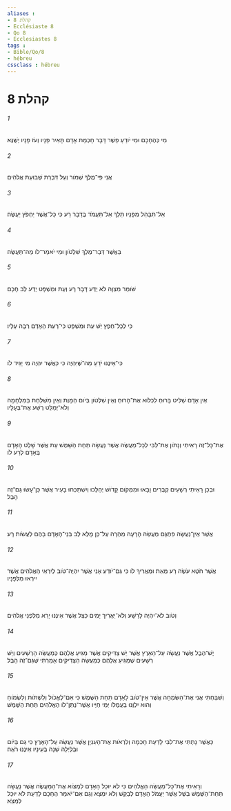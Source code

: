 ```yaml
---
aliases : 
- קהלת 8
- Ecclésiaste 8
- Qo 8
- Ecclesiastes 8
tags : 
- Bible/Qo/8
- hébreu
cssclass : hébreu
---
```


# קהלת 8

###### 1
מִי כְּהֶחָכָם וּמִי יֹודֵעַ פֵּשֶׁר דָּבָר חָכְמַת אָדָם תָּאִיר פָּנָיו וְעֹז פָּנָיו יְשֻׁנֶּא׃
###### 2
אֲנִי פִּי־מֶלֶךְ שְׁמֹור וְעַל דִּבְרַת שְׁבוּעַת אֱלֹהִים׃
###### 3
אַל־תִּבָּהֵל מִפָּנָיו תֵּלֵךְ אַל־תַּעֲמֹד בְּדָבָר רָע כִּי כָּל־אֲשֶׁר יַחְפֹּץ יַעֲשֶׂה׃
###### 4
בַּאֲשֶׁר דְּבַר־מֶלֶךְ שִׁלְטֹון וּמִי יֹאמַר־לֹו מַה־תַּעֲשֶׂה׃
###### 5
שֹׁומֵר מִצְוָה לֹא יֵדַע דָּבָר רָע וְעֵת וּמִשְׁפָּט יֵדַע לֵב חָכָם׃
###### 6
כִּי לְכָל־חֵפֶץ יֵשׁ עֵת וּמִשְׁפָּט כִּי־רָעַת הָאָדָם רַבָּה עָלָיו׃
###### 7
כִּי־אֵינֶנּוּ יֹדֵעַ מַה־שֶּׁיִּהְיֶה כִּי כַּאֲשֶׁר יִהְיֶה מִי יַגִּיד לֹו׃
###### 8
אֵין אָדָם שַׁלִּיט בָּרוּחַ לִכְלֹוא אֶת־הָרוּחַ וְאֵין שִׁלְטֹון בְּיֹום הַמָּוֶת וְאֵין מִשְׁלַחַת בַּמִּלְחָמָה וְלֹא־יְמַלֵּט רֶשַׁע אֶת־בְּעָלָיו׃
###### 9
אֶת־כָּל־זֶה רָאִיתִי וְנָתֹון אֶת־לִבִּי לְכָל־מַעֲשֶׂה אֲשֶׁר נַעֲשָׂה תַּחַת הַשָּׁמֶשׁ עֵת אֲשֶׁר שָׁלַט הָאָדָם בְּאָדָם לְרַע לֹו׃
###### 10
וּבְכֵן רָאִיתִי רְשָׁעִים קְבֻרִים וָבָאוּ וּמִמְּקֹום קָדֹושׁ יְהַלֵּכוּ וְיִשְׁתַּכְּחוּ בָעִיר אֲשֶׁר כֵּן־עָשׂוּ גַּם־זֶה הָבֶל׃
###### 11
אֲשֶׁר אֵין־נַעֲשָׂה פִתְגָם מַעֲשֵׂה הָרָעָה מְהֵרָה עַל־כֵּן מָלֵא לֵב בְּנֵי־הָאָדָם בָּהֶם לַעֲשֹׂות רָע׃
###### 12
אֲשֶׁר חֹטֶא עֹשֶׂה רָע מְאַת וּמַאֲרִיךְ לֹו כִּי גַּם־יֹודֵעַ אָנִי אֲשֶׁר יִהְיֶה־טֹּוב לְיִרְאֵי הָאֱלֹהִים אֲשֶׁר יִירְאוּ מִלְּפָנָיו׃
###### 13
וְטֹוב לֹא־יִהְיֶה לָרָשָׁע וְלֹא־יַאֲרִיךְ יָמִים כַּצֵּל אֲשֶׁר אֵינֶנּוּ יָרֵא מִלִּפְנֵי אֱלֹהִים׃
###### 14
יֶשׁ־הֶבֶל אֲשֶׁר נַעֲשָׂה עַל־הָאָרֶץ אֲשֶׁר יֵשׁ צַדִּיקִים אֲשֶׁר מַגִּיעַ אֲלֵהֶם כְּמַעֲשֵׂה הָרְשָׁעִים וְיֵשׁ רְשָׁעִים שֶׁמַּגִּיעַ אֲלֵהֶם כְּמַעֲשֵׂה הַצַּדִּיקִים אָמַרְתִּי שֶׁגַּם־זֶה הָבֶל׃
###### 15
וְשִׁבַּחְתִּי אֲנִי אֶת־הַשִּׂמְחָה אֲשֶׁר אֵין־טֹוב לָאָדָם תַּחַת הַשֶּׁמֶשׁ כִּי אִם־לֶאֱכֹול וְלִשְׁתֹּות וְלִשְׂמֹוחַ וְהוּא יִלְוֶנּוּ בַעֲמָלֹו יְמֵי חַיָּיו אֲשֶׁר־נָתַן־לֹו הָאֱלֹהִים תַּחַת הַשָּׁמֶשׁ׃
###### 16
כַּאֲשֶׁר נָתַתִּי אֶת־לִבִּי לָדַעַת חָכְמָה וְלִרְאֹות אֶת־הָעִנְיָן אֲשֶׁר נַעֲשָׂה עַל־הָאָרֶץ כִּי גַם בַּיֹּום וּבַלַּיְלָה שֵׁנָה בְּעֵינָיו אֵינֶנּוּ רֹאֶה׃
###### 17
וְרָאִיתִי אֶת־כָּל־מַעֲשֵׂה הָאֱלֹהִים כִּי לֹא יוּכַל הָאָדָם לִמְצֹוא אֶת־הַמַּעֲשֶׂה אֲשֶׁר נַעֲשָׂה תַחַת־הַשֶּׁמֶשׁ בְּשֶׁל אֲשֶׁר יַעֲמֹל הָאָדָם לְבַקֵּשׁ וְלֹא יִמְצָא וְגַם אִם־יֹאמַר הֶחָכָם לָדַעַת לֹא יוּכַל לִמְצֹא׃
